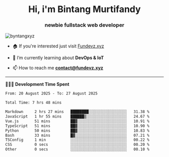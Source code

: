 <h1 align="center">Hi, i'm Bintang Murtifandy</h1>
<h3 align="center">newbie fullstack web developer</h3>

<p align="left"> <img src="https://komarev.com/ghpvc/?username=byntangxyz&label=Profile%20views&color=0e75b6&style=flat" alt="byntangxyz" /> </p>

- 🏠 If you're interested just visit [Fundevz.xyz](https://fundevz.xyz)

- 🌱 I’m currently learning about **DevOps & IoT**

- 📫 How to reach me **[contact@fundevz.xyz](mailto:contact@fundevz.xyz)**

<hr />

👩🏿‍💻 **Development Time Spent**

<p><!--START_SECTION:waka-->

```txt
From: 20 August 2025 - To: 27 August 2025

Total Time: 7 hrs 48 mins

Markdown     2 hrs 27 mins   ████████░░░░░░░░░░░░░░░░░   31.38 %
JavaScript   1 hr 55 mins    ██████▒░░░░░░░░░░░░░░░░░░   24.67 %
Vue.js       51 mins         ██▓░░░░░░░░░░░░░░░░░░░░░░   10.91 %
TypeScript   51 mins         ██▓░░░░░░░░░░░░░░░░░░░░░░   10.90 %
Python       50 mins         ██▓░░░░░░░░░░░░░░░░░░░░░░   10.83 %
Bash         33 mins         █▓░░░░░░░░░░░░░░░░░░░░░░░   07.21 %
TSConfig     1 min           ░░░░░░░░░░░░░░░░░░░░░░░░░   00.22 %
CSS          0 secs          ░░░░░░░░░░░░░░░░░░░░░░░░░   00.20 %
Other        0 secs          ░░░░░░░░░░░░░░░░░░░░░░░░░   00.10 %
```

<!--END_SECTION:waka--></p>
